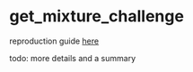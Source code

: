 # get_mixture_challenge

reproduction guide [here](https://github.com/parallelsucc/12345678-Solution-of-BetterMixture/tree/reproduction)

todo: more details and a summary
